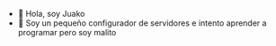 - 👋 Hola, soy Juako
- 👀 Soy un pequeño configurador de servidores e intento aprender a programar pero soy malito
